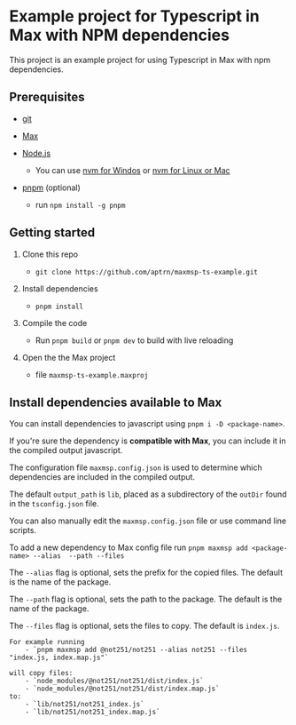 # Example project for Typescript in Max with NPM dependencies

This project is an example project for using Typescript in Max with npm dependencies.

## Prerequisites

- [git](https://git-scm.com/downloads)

- [Max](https://cycling74.com/downloads)

- [Node.js](https://nodejs.org/en/download/)

  - You can use [nvm for Windos](https://github.com/coreybutler/nvm-windows) or [nvm for Linux or Mac](https://github.com/nvm-sh/nvm)

- [pnpm](https://pnpm.io/installation) (optional)

  - run `npm install -g pnpm`

## Getting started

1. Clone this repo
   - `git clone https://github.com/aptrn/maxmsp-ts-example.git`
2. Install dependencies

   - `pnpm install`

3. Compile the code

   - Run `pnpm build` or `pnpm dev` to build with live reloading

4. Open the the Max project
   - file `maxmsp-ts-example.maxproj`

## Install dependencies available to Max

You can install dependencies to javascript using `pnpm i -D <package-name>`.

If you're sure the dependency is **compatible with Max**, you can include it in the compiled output javascript.

The configuration file `maxmsp.config.json` is used to determine which dependencies are included in the compiled output.

The default `output_path` is `lib`, placed as a subdirectory of the `outDir` found in the `tsconfig.json` file.

You can also manually edit the `maxmsp.config.json` file or use command line scripts.

To add a new dependency to Max config file run `pnpm maxmsp add <package-name> --alias  --path --files `

The `--alias` flag is optional, sets the prefix for the copied files. The default is the name of the package.

The `--path` flag is optional, sets the path to the package. The default is the name of the package.

The `--files` flag is optional, sets the files to copy. The default is `index.js`.

    For example running
        - `pnpm maxmsp add @not251/not251 --alias not251 --files "index.js, index.map.js"`

    will copy files:
        - `node_modules/@not251/not251/dist/index.js`
        - `node_modules/@not251/not251/dist/index.map.js`
    to:
        - `lib/not251/not251_index.js`
        - `lib/not251/not251_index.map.js`
